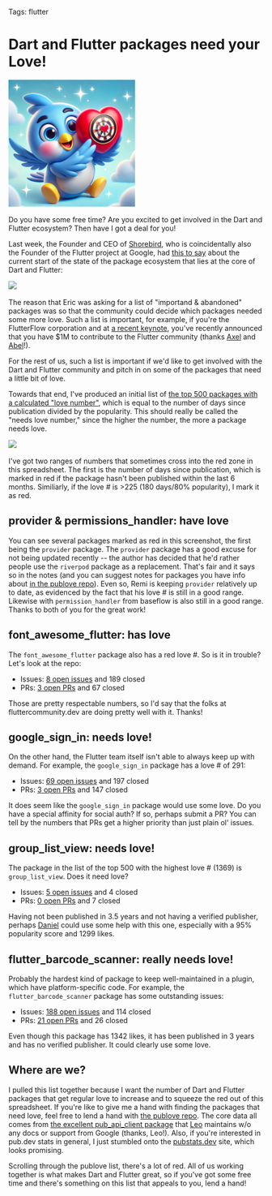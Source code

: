 Tags: flutter

# Dart and Flutter packages need your Love!

<img src="/public/post-images/dash-love.png" class="main-blog-image" style="width: 250px" />

Do you have some free time? Are you excited to get involved in the Dart and Flutter ecosystem? Then have I got a deal for you!

Last week, the Founder and CEO of [Shorebird](https://shorebird.dev/), who is coincidentally also the Founder of the Flutter project at Google, had [this to say](https://x.com/_eseidel/status/1838789824276500661) about the current start of the state of the package ecosystem that lies at the core of Dart and Flutter:

<img src="https://sellsbrothers.com/public/post-images/2024-09-24_eseidel_x.png" />

The reason that Eric was asking for a list of "importand & abandoned" packages was so that the community could decide which packages needed some more love. Such a list is important, for example, if you're the FlutterFlow corporation and at [a recent keynote](https://www.youtube.com/watch?v=3-OggW44lHc), you've recently announced that you have $1M to contribute to the Flutter community (thanks [Axel](https://www.linkedin.com/in/asgreaves/) and [Abel](https://www.linkedin.com/in/asmengistu/)!).

For the rest of us, such a list is important if we'd like to get involved with the Dart and Flutter community and pitch in on some of the packages that need a little bit of love.

Towards that end, I've produced an initial list of [the top 500 packages with a calculated "love number"](https://docs.google.com/spreadsheets/d/1j5FuDjtB7vBhqJgMs7WpY5_W8ZTSm0LwUv92LoepCE8), which is equal to the number of days since publication divided by the popularity. This should really be called the "needs love number," since the higher the number, the more a package needs love.

<img src="https://sellsbrothers.com/public/post-images/2024-09-30-publove.png" />

I've got two ranges of numbers that sometimes cross into the red zone in this spreadsheet. The first is the number of days since publication, which is marked in red if the package hasn't been published within the last 6 months. Similiarly, if the love # is >225 (180 days/80% popularity), I mark it as red.

## provider & permissions_handler: have love

You can see several packages marked as red in this screenshot, the first being the `provider` package. The `provider` package has a good excuse for not being updated recently -- the author has decided that he'd rather people use the `riverpod` package as a replacement. That's fair and it says so in the notes (and you can suggest notes for packages you have info about [in the publove repo](https://github.com/csells/publove/blob/main/packages/publove_lib/lib/src/package_notes.dart)). Even so, Remi is keeping `provider` relatively up to date, as evidenced by the fact that his love # is still in a good range. Likewise with `permission_handler` from baseflow is also still in a good range. Thanks to both of you for the great work!

## font_awesome_flutter: has love

The `font_awesome_flutter` package also has a red love #. So is it in trouble? Let's look at the repo:

* Issues: [8 open issues](https://github.com/fluttercommunity/font_awesome_flutter/issues?q=sort%3Aupdated-desc+is%3Aissue+is%3Aopen) and 189 closed
* PRs: [3 open PRs](https://github.com/fluttercommunity/font_awesome_flutter/pulls?q=sort%3Aupdated-desc+is%3Apr+is%3Aopen) and 67 closed

Those are pretty respectable numbers, so I'd say that the folks at fluttercommunity.dev are doing pretty well with it. Thanks!

## google_sign_in: needs love!

On the other hand, the Flutter team itself isn't able to always keep up with demand. For example, the `google_sign_in` package has a love # of 291:

* Issues: [69 open issues](https://github.com/flutter/flutter/issues?q=sort%3Aupdated-desc+is%3Aopen+is%3Aissue+label%3A%22p%3A+google_sign_in%22+) and 197 closed
* PRs: [3 open PRs](https://github.com/flutter/packages/pulls?q=sort%3Aupdated-desc+is%3Aopen+label%3A%22p%3A+google_sign_in%22) and 147 closed

It does seem like the `google_sign_in` package would use some love. Do you have a special affinity for social auth? If so, perhaps submit a PR? You can tell by the numbers that PRs get a higher priority than just plain ol' issues.

## group_list_view: needs love!

The package in the list of the top 500 with the highest love # (1369) is `group_list_view`. Does it need love?

* Issues: [5 open issues](https://github.com/Daniel-Ioannou/flutter_group_list_view/issues?q=sort%3Aupdated-desc+is%3Aissue+is%3Aopen) and 4 closed
* PRs: [0 open PRs](https://github.com/Daniel-Ioannou/flutter_group_list_view/pulls?q=sort%3Aupdated-desc+is%3Apr+is%3Aopen) and 7 closed

Having not been published in 3.5 years and not having a verified publisher, perhaps [Daniel](https://github.com/Daniel-Ioannou) could use some help with this one, especially with a 95% popularity score and 1299 likes.

## flutter_barcode_scanner: really needs love!

Probably the hardest kind of package to keep well-maintained in a plugin, which have platform-specific code. For example, the `flutter_barcode_scanner` package has some outstanding issues:

- Issues: [188 open issues](https://github.com/AmolGangadhare/flutter_barcode_scanner/issues?q=sort%3Aupdated-desc+is%3Aissue+is%3Aopen) and 114 closed
- PRs: [21 open PRs](https://github.com/AmolGangadhare/flutter_barcode_scanner/pulls?q=sort%3Aupdated-desc+is%3Apr+is%3Aopen) and 26 closed

Even though this package has 1342 likes, it has been published in 3 years and has no verified publisher. It could clearly use some love.

## Where are we?

I pulled this list together because I want the number of Dart and Flutter packages that get regular love to increase and to squeeze the red out of this spreadsheet. If you're like to give me a hand with finding the packages that need love, feel free to lend a hand with [the publove repo](https://github.com/csells/publove). The core data all comes from [the excellent pub_api_client package](https://pub.dev/packages/pub_api_client) that [Leo](https://github.com/leoafarias) maintains w/o any docs or support from Google (thanks, Leo!). Also, if you're interested in pub.dev stats in general, I just stumbled onto the [pubstats.dev](https://pubstats.dev) site, which looks promising.

Scrolling through the publove list, there's a lot of red. All of us working together is what makes Dart and Flutter great, so if you've got some free time and there's something on this list that appeals to you, lend a hand!